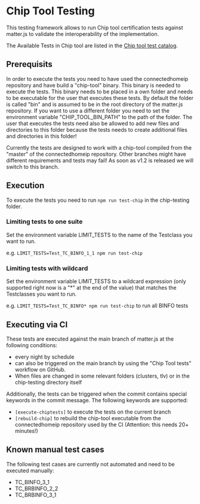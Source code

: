 # Chip Tool Testing

This testing framework allows to run Chip tool certification tests against matter.js to validate the interoperability of 
the implementation.

The Available Tests in Chip tool are listed in the [Chip tool test catalog](https://github.com/project-chip/connectedhomeip/tree/master/src/app/tests/suites/certification).

## Prerequisits
In order to execute the tests you need to have used the connectedhomeip repository and have build a "chip-tool" binary. This binary is needed to execute the tests. This binary needs to be placed in a own folder and needs to be executable for the user that executes these tests. By default the folder is called "bin" and is assumed to be in the root directory of the matter.js repository. If you want to use a different folder you need to set the environment variable "CHIP_TOOL_BIN_PATH" to the path of the folder.
The user that executes the tests need also be allowed to add new files and directories to this folder because the tests needs to create additional files and directories in this folder!

Currently the tests are designed to work with a chip-tool compiled from the "master" of the connectedhomeip repository. Other branches might have different requirements and tests may fail! As soon as v1.2 is released we will switch to this branch.

## Execution
To execute the tests you need to run `npm run test-chip` in the chip-testing folder.

### Limiting tests to one suite
Set the environment variable LIMIT_TESTS to the name of the Testclass you want to run.

e.g. `LIMIT_TESTS=Test_TC_BINFO_1_1 npm run test-chip`

### Limiting tests with wildcard
Set the environment variable LIMIT_TESTS to a wildcard expression (only supported right now is a "*" at the end of the value) 
that matches the Testclasses you want to run.

e.g. `LIMIT_TESTS=Test_TC_BINFO* npm run test-chip` to run all BINFO tests

## Executing via CI
These tests are executed against the main branch of matter.js at the following conditions:
* every night by schedule
* can also be triggered on the main branch by using the "Chip Tool tests" workflow on GitHub.
* When files are changed in some relevant folders (clusters, tlv) or in the chip-testing directory itself

Additionally, the tests can be triggered when the commit contains special keywords in the commit message. The following keywords are supported:
* `[execute-chiptests]` to execute the tests on the current branch
* `[rebuild-chip]` to rebuild the chip-tool executable from the connectedhomeip repository used by the CI (Attention: this needs 20+ minutes!)

## Known manual test cases
The following test cases are currently not automated and need to be executed manually:

* TC_BINFO_3_1
* TC_BRBINFO_2_2
* TC_BRBINFO_3_1 
